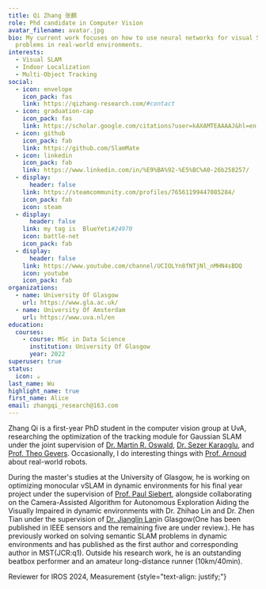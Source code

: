 ```yaml
---
title: Qi Zhang 张麒
role: Phd candidate in Computer Vision
avatar_filename: avatar.jpg
bio: My current work focuses on how to use neural networks for visual SLAM
  problems in real-world environments.
interests:
  - Visual SLAM
  - Indoor Localization
  - Multi-Object Tracking
social:
  - icon: envelope
    icon_pack: fas
    link: https://qizhang-research.com/#contact
  - icon: graduation-cap
    icon_pack: fas
    link: https://scholar.google.com/citations?user=kAXAMTEAAAAJ&hl=en
  - icon: github
    icon_pack: fab
    link: https://github.com/SlamMate
  - icon: linkedin
    icon_pack: fab
    link: https://www.linkedin.com/in/%E9%BA%92-%E5%BC%A0-26b258257/
  - display:
      header: false
    link: https://steamcommunity.com/profiles/76561199447085284/
    icon_pack: fab
    icon: steam
  - display:
      header: false
    link: my tag is  BlueYeti#24970
    icon: battle-net
    icon_pack: fab
  - display:
      header: false
    link: https://www.youtube.com/channel/UCIOLYn8fNTjNl_nMHN4sBDQ
    icon: youtube
    icon_pack: fab
organizations:
  - name: University Of Glasgow
    url: https://www.gla.ac.uk/
  - name: University Of Amsterdam
    url: https://www.uva.nl/en
education:
  courses:
    - course: MSc in Data Science
      institution: University Of Glasgow
      year: 2022
superuser: true
status:
  icon: ☕️
last_name: Wu
highlight_name: true
first_name: Alice
email: zhangqi_research@163.com
---
```

Zhang Qi is a first-year PhD student in the computer vision group at UvA, researching the optimization of the tracking module for Gaussian SLAM under the joint supervision of [Dr. Martin R. Oswald](https://scholar.google.de/citations?user=biytQP8AAAAJ&hl=en), [Dr. Sezer Karaoglu](https://karaoglusezer.github.io/), and [Prof. Theo Gevers](https://scholar.google.com/citations?user=yqsvxQgAAAAJ&hl=en). Occasionally, I do interesting things with [Prof. Arnoud](https://staff.fnwi.uva.nl/a.visser/) about real-world robots.

During the master's studies at the University of Glasgow, he is working on optimizing monocular vSLAM in dynamic environments for his final year project under the supervision of [Prof. Paul Siebert](https://www.gla.ac.uk/schools/computing/staff/paulsiebert/), alongside collaborating on the Camera-Assisted Algorithm for Autonomous Exploration Aiding the Visually Impaired in dynamic environments with Dr. Zhihao Lin and Dr. Zhen Tian under the supervision of [Dr. Jianglin Lan](https://www.gla.ac.uk/schools/engineering/staff/jianglinlan/)in Glasgow(One has been published in IEEE sensors and the remaining five are under review.). He has previously worked on solving semantic SLAM problems in dynamic environments and has published as the first  author and corresponding author in MST(JCR:q1). Outside his research work, he is an outstanding beatbox performer and an amateur long-distance runner (10km/40min).

Reviewer for IROS 2024, Measurement
{style="text-align: justify;"}